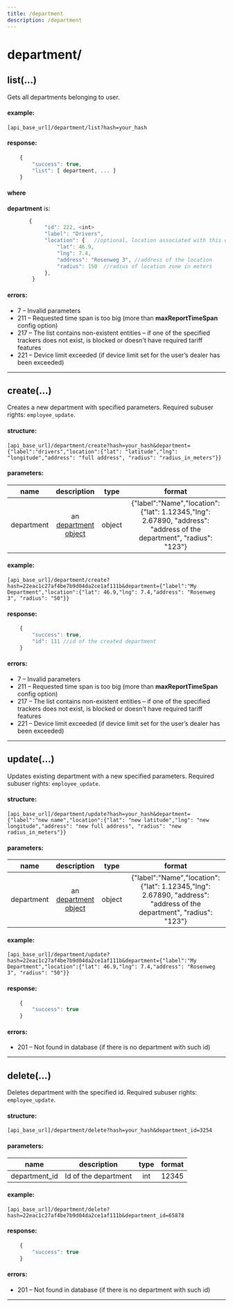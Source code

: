 ```yaml
---
title: /department
description: /department
---
```


# department/

  
## list(…)

Gets all departments belonging to user.

#### example:

    [api_base_url]/department/list?hash=your_hash

#### response:

```javascript
    {
        "success": true,
        "list": [ department, ... ]
    }
```

#### where

**department** is:
```javascript
       {
            "id": 222, <int>
            "label": "Drivers",
            "location": {   //optional, location associated with this departments. should be valid or null
                "lat": 46.9,
                "lng": 7.4,
                "address": "Rosenweg 3", //address of the location
                "radius": 150  //radius of location zone in meters
            },
        }
```

#### errors:

*   7 – Invalid parameters
*   211 – Requested time span is too big (more than **maxReportTimeSpan** config option)
*   217 – The list contains non-existent entities – if one of the specified trackers does not exist, is blocked or doesn't have required tariff features
*   221 – Device limit exceeded (if device limit set for the user’s dealer has been exceeded)

------------------

## create(…)

Creates a new department with specified parameters. Required subuser rights: `employee_update`.

#### structure:

    [api_base_url]/department/create?hash=your_hash&department={"label":"drivers","location":{"lat": "latitude","lng": "longitude","address": "full address", "radius": "radius_in_meters"}}

#### parameters:

| name | description | type| format|
| :------: | :------: | :-----:| :------:|
| department | an [department object](#where) | object | {"label":"Name","location":{"lat": 1.12345,"lng": 2.67890, "address": "address of the department", "radius": "123"} |

#### example:

    [api_base_url]/department/create?hash=22eac1c27af4be7b9d04da2ce1af111b&department={"label":"My Department","location":{"lat": 46.9,"lng": 7.4,"address": "Rosenweg 3", "radius": "50"}}

#### response:

```javascript
    {
        "success": true,
        "id": 111 //id of the created department
    }
```

#### errors:

*   7 – Invalid parameters
*   211 – Requested time span is too big (more than **maxReportTimeSpan** config option)
*   217 – The list contains non-existent entities – if one of the specified trackers does not exist, is blocked or doesn't have required tariff features
*   221 – Device limit exceeded (if device limit set for the user’s dealer has been exceeded)

---
## update(…)

Updates existing department with a new specified parameters. Required subuser rights: `employee_update`.

#### structure:

    [api_base_url]/department/update?hash=your_hash&department={"label":"new name","location":{"lat": "new latitude","lng": "new longitude","address": "new full address", "radius": "new radius_in_meters"}}

#### parameters:

| name | description | type| format|
| :------: | :------: | :-----:| :------:|
| department | an [department object](#where) | object | {"label":"Name","location":{"lat": 1.12345,"lng": 2.67890, "address": "address of the department", "radius": "123"} |

#### example:

    [api_base_url]/department/update?hash=22eac1c27af4be7b9d04da2ce1af111b&department={"label":"My Department","location":{"lat": 46.9,"lng": 7.4,"address": "Rosenweg 3", "radius": "50"}}

#### response:

```javascript
    {
        "success": true
    }
```

#### errors:

*   201 – Not found in database (if there is no department with such id)

---
## delete(…)

Deletes department with the specified id. Required subuser rights: `employee_update`.

#### structure:

    [api_base_url]/department/delete?hash=your_hash&department_id=3254

#### parameters:

| name | description | type| format|
| :------: | :------: | :-----:| :------:|
| department_id | Id of the department | int | 12345 |

#### example:

    [api_base_url]/department/delete?hash=22eac1c27af4be7b9d04da2ce1af111b&department_id=65878

#### response:

```javascript
    {
        "success": true
    }
```

#### errors:

*   201 – Not found in database (if there is no department with such id)

----

